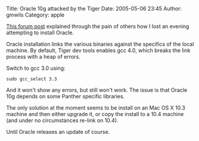 Title: Oracle 10g attacked by the Tiger
Date: 2005-05-06 23:45
Author: gmwils
Category: apple

[This forum post][] explained through the pain of others how I lost an
evening attempting to install Oracle.

Oracle installation links the various binaries against the specifics of
the local machine. By default, Tiger dev tools enables gcc 4.0, which
breaks the link process with a heap of errors.

Switch to gcc 3.0 using:

    sudo gcc_select 3.3

And it won't show any errors, but still won't work. The issue is that
Oracle 10g depends on some Panther specific libraries.

The only solution at the moment seems to be install on an Mac OS X 10.3
machine and then either upgrade it, or copy the install to a 10.4
machine (and under no circumstances re-link on 10.4).

Until Oracle releases an update of course.

  [This forum post]: http://forums.oracle.com/forums/thread.jsp?forum=134&thread=299951&tstart=0&trange=15
